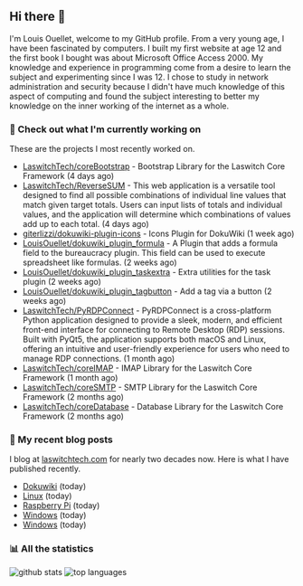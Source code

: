 ## Hi there :wave:

I'm Louis Ouellet, welcome to my GitHub profile. From a very young age, I have been fascinated by computers. I built my first website at age 12 and the first book I bought was about Microsoft Office Access 2000. My knowledge and experience in programming come from a desire to learn the subject and experimenting since I was 12. I chose to study in network administration and security because I didn't have much knowledge of this aspect of computing and found the subject interesting to better my knowledge on the inner working of the internet as a whole.

### :hammer: Check out what I'm currently working on

These are the projects I most recently worked on.


- [LaswitchTech/coreBootstrap](https://github.com/LaswitchTech/coreBootstrap) - Bootstrap Library for the Laswitch Core Framework (4 days ago)
- [LaswitchTech/ReverseSUM](https://github.com/LaswitchTech/ReverseSUM) - This web application is a versatile tool designed to find all possible combinations of individual line values that match given target totals. Users can input lists of totals and individual values, and the application will determine which combinations of values add up to each total. (4 days ago)
- [giterlizzi/dokuwiki-plugin-icons](https://github.com/giterlizzi/dokuwiki-plugin-icons) - Icons Plugin for DokuWiki (1 week ago)
- [LouisOuellet/dokuwiki_plugin_formula](https://github.com/LouisOuellet/dokuwiki_plugin_formula) - A Plugin that adds a formula field to the bureaucracy plugin. This field can be used to execute spreadsheet like formulas. (2 weeks ago)
- [LouisOuellet/dokuwiki_plugin_taskextra](https://github.com/LouisOuellet/dokuwiki_plugin_taskextra) - Extra utilities for the task plugin (2 weeks ago)
- [LouisOuellet/dokuwiki_plugin_tagbutton](https://github.com/LouisOuellet/dokuwiki_plugin_tagbutton) - Add a tag via a button (2 weeks ago)
- [LaswitchTech/PyRDPConnect](https://github.com/LaswitchTech/PyRDPConnect) - PyRDPConnect is a cross-platform Python application designed to provide a sleek, modern, and efficient front-end interface for connecting to Remote Desktop (RDP) sessions. Built with PyQt5, the application supports both macOS and Linux, offering an intuitive and user-friendly experience for users who need to manage RDP connections. (1 month ago)
- [LaswitchTech/coreIMAP](https://github.com/LaswitchTech/coreIMAP) - IMAP Library for the Laswitch Core Framework (1 month ago)
- [LaswitchTech/coreSMTP](https://github.com/LaswitchTech/coreSMTP) - SMTP Library for the Laswitch Core Framework (2 months ago)
- [LaswitchTech/coreDatabase](https://github.com/LaswitchTech/coreDatabase) - Database Library for the Laswitch Core Framework (2 months ago)

### :page_with_curl: My recent blog posts

I blog at [laswitchtech.com](https://laswitchtech.com) for nearly two decades now. Here is what I have published recently.


- [Dokuwiki](https://laswitchtech.com/fr/blog/tutorials/dokuwiki/index?rev=1730772221&amp;do=diff) (today)
- [Linux](https://laswitchtech.com/fr/blog/tutorials/linux/index?rev=1730772213&amp;do=diff) (today)
- [Raspberry Pi](https://laswitchtech.com/fr/blog/tutorials/raspberry-pi/index?rev=1730772206&amp;do=diff) (today)
- [Windows](https://laswitchtech.com/fr/blog/tutorials/windows/index?rev=1730772197&amp;do=diff) (today)
- [Windows](https://laswitchtech.com/en/blog/tutorials/windows/index?rev=1730772185&amp;do=diff) (today)

### :bar_chart: All the statistics

![github stats](https://github-readme-stats.vercel.app/api?username=LouisOuellet&show_icons=true&rank_icon=github&hide_title=true&theme=holi)
![top languages](https://github-readme-stats.vercel.app/api/top-langs/?username=LouisOuellet&layout=donut&hide_title=true&theme=holi)
